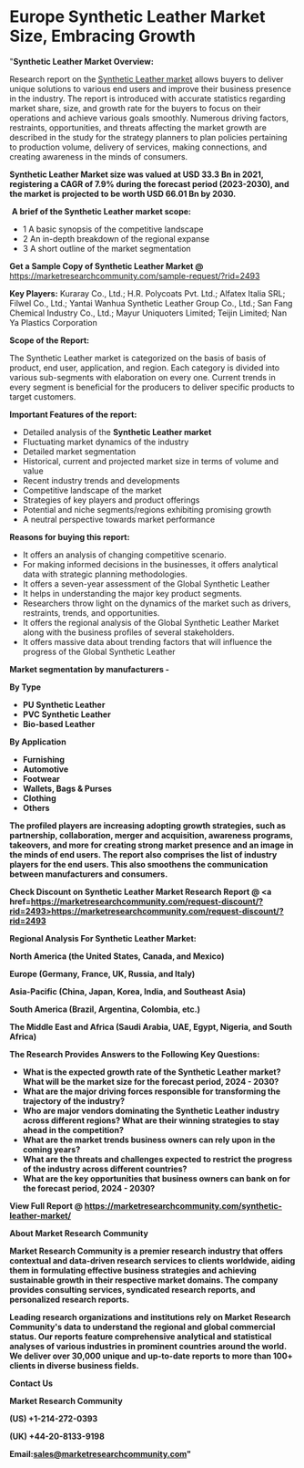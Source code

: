 # Europe Synthetic Leather Market Size, Embracing Growth
"<strong>Synthetic Leather Market Overview:</strong>

Research report on the <a href=https://marketresearchcommunity.com/synthetic-leather-market/>Synthetic Leather market</a> allows buyers to deliver unique solutions to various end users and improve their business presence in the industry. The report is introduced with accurate statistics regarding market share, size, and growth rate for the buyers to focus on their operations and achieve various goals smoothly. Numerous driving factors, restraints, opportunities, and threats affecting the market growth are described in the study for the strategy planners to plan policies pertaining to production volume, delivery of services, making connections, and creating awareness in the minds of consumers.

<strong>Synthetic Leather Market size was valued at USD 33.3 Bn in 2021, registering a CAGR of 7.9% during the forecast period (2023-2030), and the market is projected to be worth USD 66.01 Bn by 2030.</strong>

 <Strong>A brief of the Synthetic Leather market scope:</Strong>
<ul>
 <li>1  A basic synopsis of the competitive landscape</li>
 <li>2  An in-depth breakdown of the regional expanse</li>
 <li>3  A short outline of the market segmentation</li>
</ul>
<strong>Get a Sample Copy of Synthetic Leather Market @ </b></strong><a href=https://marketresearchcommunity.com/sample-request/?rid=2493><u>https://marketresearchcommunity.com/sample-request/?rid=2493</u></a>

<strong>Key Players:</strong> 
Kuraray Co., Ltd.; H.R. Polycoats Pvt. Ltd.; Alfatex Italia SRL; Filwel Co., Ltd.; Yantai Wanhua Synthetic Leather Group Co., Ltd.; San Fang Chemical Industry Co., Ltd.; Mayur Uniquoters Limited; Teijin Limited; Nan Ya Plastics Corporation

<strong>Scope of the Report:</strong>

The Synthetic Leather market is categorized on the basis of basis of product, end user, application, and region. Each category is divided into various sub-segments with elaboration on every one. Current trends in every segment is beneficial for the producers to deliver specific products to target customers.

<strong><b>Important Features of the report:</b></strong>
<ul>
  <li>Detailed analysis of the <strong><b>Synthetic Leather </b></strong><strong><b>market</b></strong></li>
  <li>Fluctuating market dynamics of the industry</li>
  <li>Detailed market segmentation</li>
  <li>Historical, current and projected market size in terms of volume and value</li>
  <li>Recent industry trends and developments</li>
  <li>Competitive landscape of the market</li>
  <li>Strategies of key players and product offerings</li>
  <li>Potential and niche segments/regions exhibiting promising growth</li>
  <li>A neutral perspective towards market performance</li>
</ul>
<strong><b>Reasons for buying this report:</b></strong>
<ul>
  <li>It offers an analysis of changing competitive scenario.</li>
  <li>For making informed decisions in the businesses, it offers analytical data with strategic planning methodologies.</li>
  <li>It offers a seven-year assessment of the Global Synthetic Leather</li>
  <li>It helps in understanding the major key product segments.</li>
  <li>Researchers throw light on the dynamics of the market such as drivers, restraints, trends, and opportunities.</li>
  <li>It offers the regional analysis of the Global Synthetic Leather Market along with the business profiles of several stakeholders.</li>
  <li>It offers massive data about trending factors that will influence the progress of the Global Synthetic Leather</li>
</ul>

<strong>Market segmentation by manufacturers -</strong>


<strong><strong>By Type</strong></h4>
<ul>
 	<li>PU Synthetic Leather</li>
 	<li>PVC Synthetic Leather</li>
 	<li>Bio-based Leather</li>
</ul>
<strong><strong>By Application</strong></h4>
<ul>
 	<li>Furnishing</li>
 	<li>Automotive</li>
 	<li>Footwear</li>
 	<li>Wallets, Bags &amp; Purses</li>
 	<li>Clothing</li>
 	<li>Others</li>
</ul>

The profiled players are increasing adopting growth strategies, such as partnership, collaboration, merger and acquisition, awareness programs, takeovers, and more for creating strong market presence and an image in the minds of end users. The report also comprises the list of industry players for the end users. This also smoothens the communication between manufacturers and consumers.

<strong><b>Check Discount on Synthetic Leather Market Research Report @ </b></strong><a href=https://marketresearchcommunity.com/request-discount/?rid=2493><u>https://marketresearchcommunity.com/request-discount/?rid=2493</u></a>

<strong>Regional Analysis For Synthetic Leather Market:</strong>

<strong>North America</strong> (the United States, Canada, and Mexico)

<strong>Europe</strong> (Germany, France, UK, Russia, and Italy)

<strong>Asia-Pacific</strong> (China, Japan, Korea, India, and Southeast Asia)

<strong>South America</strong> (Brazil, Argentina, Colombia, etc.)

<strong>The Middle East and Africa</strong> (Saudi Arabia, UAE, Egypt, Nigeria, and South Africa)

<strong>The Research Provides Answers to the Following Key Questions:</strong>
<ul>
 	<li>What is the expected growth rate of the Synthetic Leather market? What will be the market size for the forecast period, 2024 - 2030?</li>
 	<li>What are the major driving forces responsible for transforming the trajectory of the industry?</li>
 	<li>Who are major vendors dominating the Synthetic Leather industry across different regions? What are their winning strategies to stay ahead in the competition?</li>
 	<li>What are the market trends business owners can rely upon in the coming years?</li>
 	<li>What are the threats and challenges expected to restrict the progress of the industry across different countries?</li>
 	<li>What are the key opportunities that business owners can bank on for the forecast period, 2024 - 2030?</li>
</ul>

<strong>View Full Report @</strong> <a href=https://marketresearchcommunity.com/synthetic-leather-market/>https://marketresearchcommunity.com/synthetic-leather-market/</a>

<strong>About Market Research Community</strong>

Market Research Community is a premier research industry that offers contextual and data-driven research services to clients worldwide, aiding them in formulating effective business strategies and achieving sustainable growth in their respective market domains. The company provides consulting services, syndicated research reports, and personalized research reports.

Leading research organizations and institutions rely on Market Research Community's data to understand the regional and global commercial status. Our reports feature comprehensive analytical and statistical analyses of various industries in prominent countries around the world. We deliver over 30,000 unique and up-to-date reports to more than 100+ clients in diverse business fields.

<strong>Contact Us</strong>

<strong>Market Research Community</strong>

(US) +1-214-272-0393

(UK) +44-20-8133-9198

<strong>Email:</strong>sales@marketresearchcommunity.com"
